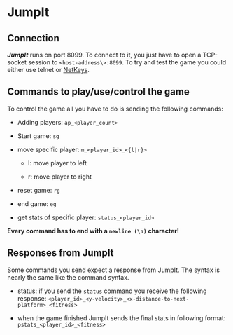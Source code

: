 # JumpIt
## Connection
___JumpIt___ runs on port 8099. To connect to it, you just have to open a TCP-socket session to `<host-address\>:8099`.
To try and test the game you could either use telnet or [NetKeys](https://github.com/alexStrickner00/NetKeys).

## Commands to play/use/control the game
To control the game all you have to do is sending the following commands:
* Adding players: `ap_<player_count>`
* Start game: `sg`
* move specific player: `m_<player_id>_<{l|r}>`

  * l: move player to left

  * r: move player to right

* reset game: `rg`
* end game: `eg`
* get stats of specific player: `status_<player_id>`

**Every command has to end with a `newline (\n)` character!**

## Responses from JumpIt
Some commands you send expect a response from JumpIt. The syntax is nearly the same like the command syntax.

* status: if you send the `status` command you receive the following response: `<player_id>_<y-velocity>_<x-distance-to-next-platform>_<fitness>`

* when the game finished JumpIt sends the final stats in following format: `pstats_<player_id>_<fitness>`
